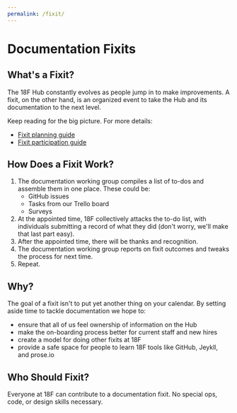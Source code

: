```yaml
---
permalink: /fixit/
---
```

# Documentation Fixits

## What's a Fixit?

The 18F Hub constantly evolves as people jump in to make improvements. A fixit, on the other hand, is an organized event to take the Hub and its documentation to the next level.

Keep reading for the big picture. For more details:

* [Fixit planning guide](guides/planning/)
* [Fixit participation guide](guides/participation)

## How Does a Fixit Work?

1. The documentation working group compiles a list of to-dos and assemble them in one place. These could be:
    * GitHub issues
    * Tasks from our Trello board
    * Surveys
2. At the appointed time, 18F collectively attacks the to-do list, with individuals submitting a record of what they did (don't worry, we'll make that last part easy).
3. After the appointed time, there will be thanks and recognition.
4. The documentation working group reports on fixit outcomes and tweaks the process for next time.
5. Repeat.

## Why?

The goal of a fixit isn't to put yet another thing on your calendar. By setting aside time to tackle documentation we hope to:

* ensure that all of us feel ownership of information on the Hub
* make the on-boarding process better for current staff and new hires
* create a model for doing other fixits at 18F
* provide a safe space for people to learn 18F tools like GitHub, Jeykll, and prose.io

## Who Should Fixit?

Everyone at 18F can contribute to a documentation fixit. No special ops, code, or design skills necessary.

